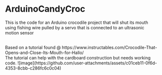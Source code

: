 # ArduinoCandyCroc


This is the code for an Arduino crocodile project that will shut its mouth using fishing wire 
pulled by a servo that is connected to an ultrasonic motion sensor

<br />
Based on a tutorial found @ https://www.instructables.com/Crocodile-That-Opens-and-Close-Its-Mouth-for-Hallo/ 

<br />
The tutorial can help with the cardboard construction but needs working code.
![image](https://github.com/user-attachments/assets/c01ceb11-0f6d-4353-8cbb-c286fc6c0c04)
